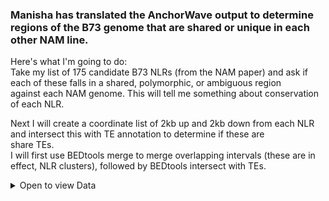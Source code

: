 ### Manisha has translated the AnchorWave output to determine regions of the B73 genome that are shared or unique in each other NAM line.  

Here's what I'm going to do:  
Take my list of 175 candidate B73 NLRs (from the NAM paper) and ask if each of these falls in a shared, polymorphic, or ambiguous region \
against each NAM genome.  This will tell me something about conservation of each NLR.  

Next I will create a coordinate list of 2kb up and 2kb down from each NLR and intersect this with TE annotation to determine if these are \
share TEs.  
I will first use BEDtools merge to merge overlapping intervals (these are in effect, NLR clusters), followed by BEDtools intersect with TEs. 


<details><summary>Open to view Data</summary>
  </br>

  | V1    | V2        | V3        | V4              | V5   | NLR | KKNewList   | Distance between NLRs | Cluster(3kb) | 2kbflank1 | 2kbflank2 |
|-------|-----------|-----------|-----------------|------|-----|-------------|-----------------------|--------------|-----------|-----------|
| chr1  | 35063891  | 35068791  | Zm00001eb010990 | Gene | NLR | KK_new_list | 17783294              | NO           | 35061891  | 35070791  |
| chr1  | 52852085  | 52855107  | Zm00001eb015450 | Gene | NLR | KK_new_list | 46029646              | NO           | 52850085  | 52857107  |
| chr1  | 98884753  | 98889758  | Zm00001eb024240 | Gene | NLR | KK_new_list | 69097442              | NO           | 98882753  | 98891758  |
| chr1  | 167987200 | 167991827 | Zm00001eb030390 | Gene | NLR | KK_new_list | 16436246              | NO           | 167985200 | 167993827 |
| chr1  | 184428073 | 184439205 | Zm00001eb033040 | Gene | NLR | KK_new_list | 16603702              | NO           | 184426073 | 184441205 |
| chr1  | 201042907 | 201046494 | Zm00001eb037410 | Gene | NLR | KK_new_list | 25125093              | NO           | 201040907 | 201048494 |
| chr1  | 226171587 | 226177701 | Zm00001eb042890 | Gene | NLR | KK_new_list | 4731839               | NO           | 226169587 | 226179701 |
| chr1  | 230909540 | 230913731 | Zm00001eb044020 | Gene | NLR | KK_new_list | 66776409              | NO           | 230907540 | 230915731 |
| chr1  | 297690140 | 297701616 | Zm00001eb061810 | Gene | NLR | KK_new_list | 4192227               | NO           | 297688140 | 297703616 |
| chr1  | 301893843 | 301896543 | Zm00001eb063200 | Gene | NLR | #N/A        | 304                   | CLUSTER      | 301891843 | 301898543 |
| chr1  | 301896847 | 301904989 | Zm00001eb063210 | Gene | NLR | #N/A        | NO                    | NO           | 301894847 | 301906989 |
| chr10 | 1566941   | 1573505   | Zm00001eb405270 | Gene | NLR | KK_new_list | 68196                 | NO           | 1564941   | 1575505   |
| chr10 | 1641701   | 1648836   | Zm00001eb405290 | Gene | NLR | KK_new_list | 123082                | NO           | 1639701   | 1650836   |
| chr10 | 1771918   | 1776181   | Zm00001eb405370 | Gene | NLR | KK_new_list | 156652                | NO           | 1769918   | 1778181   |
| chr10 | 1932833   | 1934044   | Zm00001eb405380 | Gene | NLR | #N/A        | 460043                | NO           | 1930833   | 1936044   |
| chr10 | 2394087   | 2400185   | Zm00001eb405670 | Gene | NLR | REAL        | 120346                | NO           | 2392087   | 2402185   |
| chr10 | 2520531   | 2524130   | Zm00001eb405700 | Gene | NLR | KK_new_list | 180163                | NO           | 2518531   | 2526130   |
| chr10 | 2704293   | 2715986   | Zm00001eb405770 | Gene | NLR | KK_new_list | 106322                | NO           | 2702293   | 2717986   |
| chr10 | 2822308   | 2827757   | Zm00001eb405860 | Gene | NLR | KK_new_list | 5174                  | NO           | 2820308   | 2829757   |
| chr10 | 2832931   | 2844283   | Zm00001eb405870 | Gene | NLR | KK_new_list | 67247                 | NO           | 2830931   | 2846283   |
| chr10 | 2911530   | 3233043   | Zm00001eb405880 | Gene | NLR | KK_new_list | 1637                  | CLUSTER      | 2909530   | 3235043   |
| chr10 | 3234680   | 3236152   | Zm00001eb405900 | Gene | NLR | KK_new_list | 11522                 | NO           | 3232680   | 3238152   |
| chr10 | 3247674   | 3253625   | Zm00001eb405910 | Gene | NLR | KK_new_list | 64488                 | NO           | 3245674   | 3255625   |
| chr10 | 3318113   | 3319095   | Zm00001eb405920 | Gene | NLR | #N/A        | 14844                 | NO           | 3316113   | 3321095   |
| chr10 | 3333939   | 3335714   | Zm00001eb405930 | Gene | NLR | KK_new_list | 63865                 | NO           | 3331939   | 3337714   |
| chr10 | 3399579   | 3404352   | Zm00001eb405940 | Gene | NLR | KK_new_list | 37416                 | NO           | 3397579   | 3406352   |
| chr10 | 3441768   | 3447157   | Zm00001eb405960 | Gene | NLR | KK_new_list | 79174                 | NO           | 3439768   | 3449157   |
| chr10 | 3526331   | 3532500   | Zm00001eb405980 | Gene | NLR | KK_new_list | 1056140               | NO           | 3524331   | 3534500   |
| chr10 | 4588640   | 4593178   | Zm00001eb406540 | Gene | NLR | KK_new_list | 7346                  | NO           | 4586640   | 4595178   |
| chr10 | 4600524   | 4602520   | Zm00001eb406550 | Gene | NLR | #N/A        | 5138170               | NO           | 4598524   | 4604520   |
| chr10 | 9740690   | 9743607   | Zm00001eb407930 | Gene | NLR | KK_new_list | 492                   | CLUSTER      | 9738690   | 9745607   |
| chr10 | 9744099   | 9760530   | Zm00001eb407940 | Gene | NLR | KK_new_list | 18368675              | NO           | 9742099   | 9762530   |
| chr10 | 28129205  | 28134407  | Zm00001eb410900 | Gene | NLR | KK_new_list | 33080943              | NO           | 28127205  | 28136407  |
| chr10 | 61215350  | 61217574  | Zm00001eb413380 | Gene | NLR | #N/A        | 9403365               | NO           | 61213350  | 61219574  |
| chr10 | 70620939  | 70627663  | Zm00001eb414490 | Gene | NLR | KK_new_list | 14696668              | NO           | 70618939  | 70629663  |
| chr10 | 85324331  | 85329344  | Zm00001eb416830 | Gene | NLR | KK_new_list | 11610955              | NO           | 85322331  | 85331344  |
| chr10 | 96940299  | 96944201  | Zm00001eb418840 | Gene | NLR | KK_new_list | 2429330               | NO           | 96938299  | 96946201  |
| chr10 | 99373531  | 99389974  | Zm00001eb419270 | Gene | NLR | KK_new_list | 56800                 | NO           | 99371531  | 99391974  |
| chr10 | 99446774  | 99453384  | Zm00001eb419300 | Gene | NLR | #N/A        | 3870                  | NO           | 99444774  | 99455384  |
| chr10 | 99457254  | 99458927  | Zm00001eb419310 | Gene | NLR | #N/A        | 2863                  | CLUSTER      | 99455254  | 99460927  |
| chr10 | 99461790  | 99471718  | Zm00001eb419320 | Gene | NLR | KK_new_list | 328018                | NO           | 99459790  | 99473718  |
| chr10 | 99799736  | 99813696  | Zm00001eb419360 | Gene | NLR | KK_new_list | 20820295              | NO           | 99797736  | 99815696  |
| chr10 | 120633991 | 120636293 | Zm00001eb422890 | Gene | NLR | KK_new_list | 70                    | CLUSTER      | 120631991 | 120638293 |
| chr10 | 120636363 | 120636791 | Zm00001eb422900 | Gene | NLR | #N/A        | 58                    | CLUSTER      | 120634363 | 120638791 |
| chr10 | 120636849 | 120638732 | Zm00001eb422910 | Gene | NLR | #N/A        | NO                    | NO           | 120634849 | 120640732 |
| chr2  | 30418373  | 30422931  | Zm00001eb077540 | Gene | NLR | KK_new_list | 69743611              | NO           | 30416373  | 30424931  |
| chr2  | 100166542 | 100171447 | Zm00001eb087590 | Gene | NLR | KK_new_list | 16521675              | NO           | 100164542 | 100173447 |
| chr2  | 116693122 | 116696752 | Zm00001eb089490 | Gene | NLR | KK_new_list | 21254330              | NO           | 116691122 | 116698752 |
| chr2  | 137951082 | 137962100 | Zm00001eb091490 | Gene | NLR | KK_new_list | 92688                 | NO           | 137949082 | 137964100 |
| chr2  | 138054788 | 138061170 | Zm00001eb091500 | Gene | NLR | KK_new_list | 77889619              | NO           | 138052788 | 138063170 |
| chr2  | 215950789 | 215955047 | Zm00001eb108350 | Gene | NLR | KK_new_list | 4230076               | NO           | 215948789 | 215957047 |
| chr2  | 220185123 | 220197261 | Zm00001eb110140 | Gene | NLR | KK_new_list | 759705                | NO           | 220183123 | 220199261 |
| chr2  | 220956966 | 220959768 | Zm00001eb110490 | Gene | NLR | KK_new_list | 7014141               | NO           | 220954966 | 220961768 |
| chr2  | 227973909 | 227977823 | Zm00001eb112770 | Gene | NLR | KK_new_list | 3651346               | NO           | 227971909 | 227979823 |
| chr2  | 231629169 | 231633219 | Zm00001eb113900 | Gene | NLR | KK_new_list | 3682546               | NO           | 231627169 | 231635219 |
| chr2  | 235315765 | 235322044 | Zm00001eb115030 | Gene | NLR | KK_new_list | 8073                  | NO           | 235313765 | 235324044 |
| chr2  | 235330117 | 235334226 | Zm00001eb115050 | Gene | NLR | KK_new_list | 3396722               | NO           | 235328117 | 235336226 |
| chr2  | 238730948 | 238749473 | Zm00001eb116510 | Gene | NLR | KK_new_list | 2618848               | NO           | 238728948 | 238751473 |
| chr2  | 241368321 | 241373187 | Zm00001eb117700 | Gene | NLR | KK_new_list | 19244                 | NO           | 241366321 | 241375187 |
| chr2  | 241392431 | 241398053 | Zm00001eb117720 | Gene | NLR | KK_new_list | 692789                | NO           | 241390431 | 241400053 |
| chr2  | 242090842 | 242093725 | Zm00001eb118040 | Gene | NLR | KK_new_list | 2792                  | CLUSTER      | 242088842 | 242095725 |
| chr2  | 242096517 | 242119653 | Zm00001eb118050 | Gene | NLR | #N/A        | 684709                | NO           | 242094517 | 242121653 |
| chr2  | 242804362 | 242806337 | Zm00001eb118300 | Gene | NLR | #N/A        | NO                    | NO           | 242802362 | 242808337 |
| chr3  | 61902414  | 61905310  | Zm00001eb131200 | Gene | NLR | KK_new_list | 52782073              | NO           | 61900414  | 61907310  |
| chr3  | 114687383 | 114691564 | Zm00001eb134970 | Gene | NLR | KK_new_list | 567889                | NO           | 114685383 | 114693564 |
| chr3  | 115259453 | 115262468 | Zm00001eb135090 | Gene | NLR | #N/A        | 79384                 | NO           | 115257453 | 115264468 |
| chr3  | 115341852 | 115348371 | Zm00001eb135110 | Gene | NLR | KK_new_list | 182487                | NO           | 115339852 | 115350371 |
| chr3  | 115530858 | 115534811 | Zm00001eb135130 | Gene | NLR | #N/A        | 13839316              | NO           | 115528858 | 115536811 |
| chr3  | 129374127 | 129377587 | Zm00001eb136790 | Gene | NLR | KK_new_list | 4575209               | NO           | 129372127 | 129379587 |
| chr3  | 133952796 | 133954515 | Zm00001eb137530 | Gene | NLR | KK_new_list | 214575                | NO           | 133950796 | 133956515 |
| chr3  | 134169090 | 134170927 | Zm00001eb137570 | Gene | NLR | KK_new_list | 4850105               | NO           | 134167090 | 134172927 |
| chr3  | 139021032 | 139026768 | Zm00001eb138420 | Gene | NLR | KK_new_list | 54403124              | NO           | 139019032 | 139028768 |
| chr3  | 193429892 | 193432838 | Zm00001eb150750 | Gene | NLR | KK_new_list | 143097                | NO           | 193427892 | 193434838 |
| chr3  | 193575935 | 193577493 | Zm00001eb150770 | Gene | NLR | KK_new_list | -1491                 | CLUSTER      | 193573935 | 193579493 |
| chr3  | 193576002 | 193577458 | Zm00001eb150780 | Gene | NLR | #N/A        | 1258787               | NO           | 193574002 | 193579458 |
| chr3  | 194836245 | 194840589 | Zm00001eb151150 | Gene | NLR | KK_new_list | 22606342              | NO           | 194834245 | 194842589 |
| chr3  | 217446931 | 217477147 | Zm00001eb157730 | Gene | NLR | #N/A        | NO                    | NO           | 217444931 | 217479147 |
| chr4  | 1425175   | 1438104   | Zm00001eb164570 | Gene | NLR | KK_new_list | 158725                | NO           | 1423175   | 1440104   |
| chr4  | 1596829   | 1601927   | Zm00001eb164630 | Gene | NLR | KK_new_list | 566694                | NO           | 1594829   | 1603927   |
| chr4  | 2168621   | 2172051   | Zm00001eb164870 | Gene | NLR | KK_new_list | 133642                | NO           | 2166621   | 2174051   |
| chr4  | 2305693   | 2307244   | Zm00001eb164880 | Gene | NLR | KK_new_list | 4531                  | NO           | 2303693   | 2309244   |
| chr4  | 2311775   | 2314207   | Zm00001eb164890 | Gene | NLR | #N/A        | 201196                | NO           | 2309775   | 2316207   |
| chr4  | 2515403   | 2516954   | Zm00001eb164900 | Gene | NLR | KK_new_list | 82342                 | NO           | 2513403   | 2518954   |
| chr4  | 2599296   | 2600296   | Zm00001eb164910 | Gene | NLR | #N/A        | 52855                 | NO           | 2597296   | 2602296   |
| chr4  | 2653151   | 2654841   | Zm00001eb164920 | Gene | NLR | #N/A        | 68294                 | NO           | 2651151   | 2656841   |
| chr4  | 2723135   | 2724832   | Zm00001eb164930 | Gene | NLR | #N/A        | 999                   | CLUSTER      | 2721135   | 2726832   |
| chr4  | 2725831   | 2739388   | Zm00001eb164940 | Gene | NLR | KK_new_list | 495405                | NO           | 2723831   | 2741388   |
| chr4  | 3234793   | 3255162   | Zm00001eb165170 | Gene | NLR | KK_new_list | 4721                  | NO           | 3232793   | 3257162   |
| chr4  | 3259883   | 3265271   | Zm00001eb165200 | Gene | NLR | #N/A        | 13664841              | NO           | 3257883   | 3267271   |
| chr4  | 16930112  | 16940894  | Zm00001eb169030 | Gene | NLR | KK_new_list | 27384355              | NO           | 16928112  | 16942894  |
| chr4  | 44325249  | 44345549  | Zm00001eb174770 | Gene | NLR | KK_new_list | 146565946             | NO           | 44323249  | 44347549  |
| chr4  | 190911495 | 190915285 | Zm00001eb195760 | Gene | NLR | KK_new_list | 1988149               | NO           | 190909495 | 190917285 |
| chr4  | 192903434 | 192908835 | Zm00001eb196580 | Gene | NLR | KK_new_list | 2482016               | NO           | 192901434 | 192910835 |
| chr4  | 195390851 | 195393586 | Zm00001eb197290 | Gene | NLR | KK_new_list | 8839090               | NO           | 195388851 | 195395586 |
| chr4  | 204232676 | 204237107 | Zm00001eb199520 | Gene | NLR | #N/A        | 2675069               | NO           | 204230676 | 204239107 |
| chr4  | 206912176 | 206922066 | Zm00001eb200120 | Gene | NLR | KK_new_list | 845029                | NO           | 206910176 | 206924066 |
| chr4  | 207767095 | 207769977 | Zm00001eb200420 | Gene | NLR | KK_new_list | 1671688               | NO           | 207765095 | 207771977 |
| chr4  | 209441665 | 209452490 | Zm00001eb200700 | Gene | NLR | KK_new_list | 45050                 | NO           | 209439665 | 209454490 |
| chr4  | 209497540 | 209503851 | Zm00001eb200710 | Gene | NLR | KK_new_list | 181358                | NO           | 209495540 | 209505851 |
| chr4  | 209685209 | 209708969 | Zm00001eb200740 | Gene | NLR | KK_new_list | 51628                 | NO           | 209683209 | 209710969 |
| chr4  | 209760597 | 209782508 | Zm00001eb200750 | Gene | NLR | KK_new_list | 54685                 | NO           | 209758597 | 209784508 |
| chr4  | 209837193 | 209843525 | Zm00001eb200760 | Gene | NLR | KK_new_list | 10905736              | NO           | 209835193 | 209845525 |
| chr4  | 220749261 | 220759638 | Zm00001eb202350 | Gene | NLR | KK_new_list | 3877817               | NO           | 220747261 | 220761638 |
| chr4  | 224637455 | 224643701 | Zm00001eb202940 | Gene | NLR | KK_new_list | 15781441              | NO           | 224635455 | 224645701 |
| chr4  | 240425142 | 240431109 | Zm00001eb205560 | Gene | NLR | KK_new_list | NO                    | NO           | 240423142 | 240433109 |
| chr5  | 21888981  | 21895227  | Zm00001eb219900 | Gene | NLR | #N/A        | -5933                 | CLUSTER      | 21886981  | 21897227  |
| chr5  | 21889294  | 21890637  | Zm00001eb219910 | Gene | NLR | KK_new_list | 50                    | CLUSTER      | 21887294  | 21892637  |
| chr5  | 21890687  | 21891459  | Zm00001eb219920 | Gene | NLR | #N/A        | 618                   | CLUSTER      | 21888687  | 21893459  |
| chr5  | 21892077  | 21892562  | Zm00001eb219930 | Gene | NLR | #N/A        | 19471661              | NO           | 21890077  | 21894562  |
| chr5  | 41364223  | 41365909  | Zm00001eb224260 | Gene | NLR | #N/A        | 4777                  | NO           | 41362223  | 41367909  |
| chr5  | 41370686  | 41372354  | Zm00001eb224270 | Gene | NLR | KK_new_list | 15861435              | NO           | 41368686  | 41374354  |
| chr5  | 57233789  | 57238852  | Zm00001eb226690 | Gene | NLR | KK_new_list | 116569                | NO           | 57231789  | 57240852  |
| chr5  | 57355421  | 57359985  | Zm00001eb226700 | Gene | NLR | KK_new_list | 5630                  | NO           | 57353421  | 57361985  |
| chr5  | 57365615  | 57387844  | Zm00001eb226710 | Gene | NLR | KK_new_list | 216990                | NO           | 57363615  | 57389844  |
| chr5  | 57604834  | 57609095  | Zm00001eb226720 | Gene | NLR | KK_new_list | 179769                | NO           | 57602834  | 57611095  |
| chr5  | 57788864  | 57790637  | Zm00001eb226760 | Gene | NLR | KK_new_list | 536179                | NO           | 57786864  | 57792637  |
| chr5  | 58326816  | 58330060  | Zm00001eb226880 | Gene | NLR | #N/A        | 731414                | NO           | 58324816  | 58332060  |
| chr5  | 59061474  | 59069065  | Zm00001eb227070 | Gene | NLR | KK_new_list | 7647611               | NO           | 59059474  | 59071065  |
| chr5  | 66716676  | 66721872  | Zm00001eb228790 | Gene | NLR | KK_new_list | 113625292             | NO           | 66714676  | 66723872  |
| chr5  | 180347164 | 180347727 | Zm00001eb245050 | Gene | NLR | KK_new_list | 33061524              | NO           | 180345164 | 180349727 |
| chr5  | 213409251 | 213413332 | Zm00001eb253770 | Gene | NLR | KK_new_list | NO                    | NO           | 213407251 | 213415332 |
| chr6  | 11507155  | 11511452  | Zm00001eb261200 | Gene | NLR | KK_new_list | 1298451               | NO           | 11505155  | 11513452  |
| chr6  | 12809903  | 12814283  | Zm00001eb261570 | Gene | NLR | #N/A        | 266742                | NO           | 12807903  | 12816283  |
| chr6  | 13081025  | 13084717  | Zm00001eb261610 | Gene | NLR | #N/A        | 507041                | NO           | 13079025  | 13086717  |
| chr6  | 13591758  | 13592480  | Zm00001eb261630 | Gene | NLR | #N/A        | 15                    | CLUSTER      | 13589758  | 13594480  |
| chr6  | 13592495  | 13593144  | Zm00001eb261640 | Gene | NLR | #N/A        | 122075                | NO           | 13590495  | 13595144  |
| chr6  | 13715219  | 13719719  | Zm00001eb261660 | Gene | NLR | KK_new_list | 54430318              | NO           | 13713219  | 13721719  |
| chr6  | 68150037  | 68154834  | Zm00001eb268960 | Gene | NLR | #N/A        | 19998441              | NO           | 68148037  | 68156834  |
| chr6  | 88153275  | 88157186  | Zm00001eb271410 | Gene | NLR | KK_new_list | 51457594              | NO           | 88151275  | 88159186  |
| chr6  | 139614780 | 139623752 | Zm00001eb283180 | Gene | NLR | #N/A        | 20981                 | NO           | 139612780 | 139625752 |
| chr6  | 139644733 | 139655572 | Zm00001eb283200 | Gene | NLR | KK_new_list | 27405575              | NO           | 139642733 | 139657572 |
| chr6  | 167061147 | 167065592 | Zm00001eb291370 | Gene | NLR | KK_new_list | NO                    | NO           | 167059147 | 167067592 |
| chr7  | 2369632   | 2371252   | Zm00001eb298790 | Gene | NLR | #N/A        | 39509                 | NO           | 2367632   | 2373252   |
| chr7  | 2410761   | 2412587   | Zm00001eb298800 | Gene | NLR | KK_new_list | 156471                | NO           | 2408761   | 2414587   |
| chr7  | 2569058   | 2571228   | Zm00001eb298830 | Gene | NLR | KK_new_list | 8286                  | NO           | 2567058   | 2573228   |
| chr7  | 2579514   | 2580628   | Zm00001eb298840 | Gene | NLR | #N/A        | 884                   | CLUSTER      | 2577514   | 2582628   |
| chr7  | 2581512   | 2632086   | Zm00001eb298860 | Gene | NLR | #N/A        | -37156                | CLUSTER      | 2579512   | 2634086   |
| chr7  | 2594930   | 2595683   | Zm00001eb298880 | Gene | NLR | #N/A        | 3374                  | NO           | 2592930   | 2597683   |
| chr7  | 2599057   | 2600661   | Zm00001eb298890 | Gene | NLR | KK_new_list | 23490                 | NO           | 2597057   | 2602661   |
| chr7  | 2624151   | 2624891   | Zm00001eb298920 | Gene | NLR | #N/A        | 11847                 | NO           | 2622151   | 2626891   |
| chr7  | 2636738   | 2637131   | Zm00001eb298930 | Gene | NLR | #N/A        | 79659                 | NO           | 2634738   | 2639131   |
| chr7  | 2716790   | 2719122   | Zm00001eb299040 | Gene | NLR | #N/A        | 664                   | CLUSTER      | 2714790   | 2721122   |
| chr7  | 2719786   | 2720319   | Zm00001eb299050 | Gene | NLR | #N/A        | 90995                 | NO           | 2717786   | 2722319   |
| chr7  | 2811314   | 2813424   | Zm00001eb299080 | Gene | NLR | #N/A        | 6957                  | NO           | 2809314   | 2815424   |
| chr7  | 2820381   | 2823397   | Zm00001eb299090 | Gene | NLR | #N/A        | 26252                 | NO           | 2818381   | 2825397   |
| chr7  | 2849649   | 2851885   | Zm00001eb299100 | Gene | NLR | #N/A        | 108508                | NO           | 2847649   | 2853885   |
| chr7  | 2960393   | 2961094   | Zm00001eb299160 | Gene | NLR | #N/A        | 2141611               | NO           | 2958393   | 2963094   |
| chr7  | 5102705   | 5110265   | Zm00001eb299830 | Gene | NLR | KK_new_list | -5765                 | CLUSTER      | 5100705   | 5112265   |
| chr7  | 5104500   | 5105934   | Zm00001eb299840 | Gene | NLR | KK_new_list | 24097449              | NO           | 5102500   | 5107934   |
| chr7  | 29203383  | 29247396  | Zm00001eb304830 | Gene | NLR | KK_new_list | -43750                | CLUSTER      | 29201383  | 29249396  |
| chr7  | 29203646  | 29204114  | Zm00001eb304840 | Gene | NLR | #N/A        | 43478                 | NO           | 29201646  | 29206114  |
| chr7  | 29247592  | 29260760  | Zm00001eb304860 | Gene | NLR | KK_new_list | -3574                 | CLUSTER      | 29245592  | 29262760  |
| chr7  | 29257186  | 29261106  | Zm00001eb304870 | Gene | NLR | #N/A        | 288303                | NO           | 29255186  | 29263106  |
| chr7  | 29549409  | 29552744  | Zm00001eb304920 | Gene | NLR | KK_new_list | 64680164              | NO           | 29547409  | 29554744  |
| chr7  | 94232908  | 94252757  | Zm00001eb310010 | Gene | NLR | KK_new_list | 867544                | NO           | 94230908  | 94254757  |
| chr7  | 95120301  | 95157771  | Zm00001eb310060 | Gene | NLR | KK_new_list | 51095058              | NO           | 95118301  | 95159771  |
| chr7  | 146252829 | 146267516 | Zm00001eb318600 | Gene | NLR | KK_new_list | 8841320               | NO           | 146250829 | 146269516 |
| chr7  | 155108836 | 155113412 | Zm00001eb321430 | Gene | NLR | KK_new_list | 30719                 | NO           | 155106836 | 155115412 |
| chr7  | 155144131 | 155158389 | Zm00001eb321440 | Gene | NLR | KK_new_list | 4715815               | NO           | 155142131 | 155160389 |
| chr7  | 159874204 | 159899722 | Zm00001eb322130 | Gene | NLR | KK_new_list | NO                    | NO           | 159872204 | 159901722 |
| chr8  | 29814265  | 29817242  | Zm00001eb339320 | Gene | NLR | KK_new_list | 42253927              | NO           | 29812265  | 29819242  |
| chr8  | 72071169  | 72072142  | Zm00001eb343880 | Gene | NLR | #N/A        | 2                     | CLUSTER      | 72069169  | 72074142  |
| chr8  | 72072144  | 72074447  | Zm00001eb343890 | Gene | NLR | KK_new_list | 34485784              | NO           | 72070144  | 72076447  |
| chr8  | 106560231 | 106562858 | Zm00001eb349330 | Gene | NLR | KK_new_list | 47724                 | NO           | 106558231 | 106564858 |
| chr8  | 106610582 | 106614710 | Zm00001eb349360 | Gene | NLR | KK_new_list | 28518429              | NO           | 106608582 | 106616710 |
| chr8  | 135133139 | 135142568 | Zm00001eb355090 | Gene | NLR | #N/A        | -8798                 | CLUSTER      | 135131139 | 135144568 |
| chr8  | 135133770 | 135142391 | Zm00001eb355100 | Gene | NLR | KK_new_list | 1765696               | NO           | 135131770 | 135144391 |
| chr8  | 136908087 | 136909619 | Zm00001eb355630 | Gene | NLR | KK_new_list | 22666527              | NO           | 136906087 | 136911619 |
| chr8  | 159576146 | 159578040 | Zm00001eb361650 | Gene | NLR | KK_new_list | 37661                 | NO           | 159574146 | 159580040 |
| chr8  | 159615701 | 159617260 | Zm00001eb361660 | Gene | NLR | KK_new_list | 7132087               | NO           | 159613701 | 159619260 |
| chr8  | 166749347 | 166753682 | Zm00001eb363970 | Gene | NLR | KK_new_list | NO                    | NO           | 166747347 | 166755682 |
| chr9  | 2880701   | 2881264   | Zm00001eb371700 | Gene | NLR | KK_new_list | 18158608              | NO           | 2878701   | 2883264   |
| chr9  | 21039872  | 21045940  | Zm00001eb376840 | Gene | NLR | KK_new_list | 6001849               | NO           | 21037872  | 21047940  |
| chr9  | 27047789  | 27052392  | Zm00001eb378630 | Gene | NLR | KK_new_list | 93548999              | NO           | 27045789  | 27054392  |
| chr9  | 120601391 | 120602364 | Zm00001eb391090 | Gene | NLR | #N/A        | 0                     | CLUSTER      | 120599391 | 120604364 |
| chr9  | 120602364 | 120604669 | Zm00001eb391100 | Gene | NLR | KK_new_list | NO                    | NO           | 120600364 | 120606669 |


</details>

